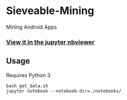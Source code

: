 # Sieveable-Mining
Mining Android Apps

### [View it in the jupyter nbviewer](http://nbviewer.jupyter.org/github/sieveable/sieveable-mining/tree/master/notebooks/)

## Usage
Requires Python 3

```shell 
bash get_data.sh 
jupyter notebook --notebook-dir=./notebooks/
```

